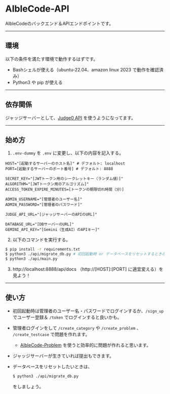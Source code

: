 # AIbleCode-API

AIbleCodeのバックエンド＆APIエンドポイントです。

---

## 環境
以下の条件を満たす環境で動作するはずです。
- Bashシェルが使える（ubuntu-22.04、amazon linux 2023 で動作を確認済み）
- Python3 や pip が使える

---

## 依存関係
ジャッジサーバーとして、[Judge0 API](https://ce.judge0.com/) を使うようになってます。

---

## 始め方

1. `.env-dummy` を `.env` に変更し、以下の内容を記入する。

```.env
HOST="[起動するサーバーのホスト名]" # デフォルト: localhost
PORT=[起動するサーバーのポート番号] # デフォルト: 8888

SECRET_KEY="[JWTトークン用のシークレットキー（ランダム値）]"
ALGORITHM="[JWTトークン用のアルゴリズム]"
ACCESS_TOKEN_EXPIRE_MINUTES=[トークンの期限切れ時間（分）]

ADMIN_USERNAME="[管理者のユーザー名]"
ADMIN_PASSWORD="[管理者のパスワード]"

JUDGE_API_URL="[ジャッジサーバーのAPIのURL]"

DATABASE_URL="[DBサーバーのURL]"
GEMINI_API_KEY="[Gemini（生成AI）のAPIキー]"
```

2. 以下のコマンドを実行する。
```bash
$ pip install -r requirements.txt
$ python3 ./api/migrate_db.py # 初回起動時 or データベースをリセットするときのみ
$ python3 ./api/main.py
```

3. http://localhost:8888/api/docs （http://[HOST]:[PORT] に適宜変える）を見よう！

---

## 使い方

- 初回起動時は管理者のユーザー名・パスワードでログインするか、`/sign_up` でユーザー登録＆ `/token` でログインすると良いかも。

- 管理者ログインをして `/create_category` や `/create_problem` 、 `/create_testcase` で問題を作れます。
  - [AIbleCode-Problem](https://github.com/loop0919/aiblecode-problem) を使うと効率的に問題が作れると思います。

- ジャッジサーバーが生きていれば提出もできます。

- データベースをリセットしたいときは、
  ```bash
  $ python3 ./api/migrate_db.py
  ```
  をしましょう。
